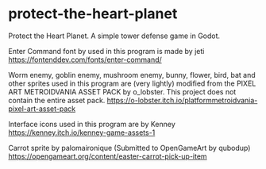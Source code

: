 # protect-the-heart-planet
Protect the Heart Planet. A simple tower defense game in Godot.

Enter Command font by used in this program is made by jeti https://fontenddev.com/fonts/enter-command/

Worm enemy, goblin enemy, mushroom enemy, bunny, flower, bird, bat and other sprites used in this program are (very lightly) modified from the PIXEL ART METROIDVANIA ASSET PACK by o_lobster. This project does not contain the entire asset pack. https://o-lobster.itch.io/platformmetroidvania-pixel-art-asset-pack

Interface icons used in this program are by Kenney https://kenney.itch.io/kenney-game-assets-1

Carrot sprite by palomaironique (Submitted to OpenGameArt by qubodup) https://opengameart.org/content/easter-carrot-pick-up-item
